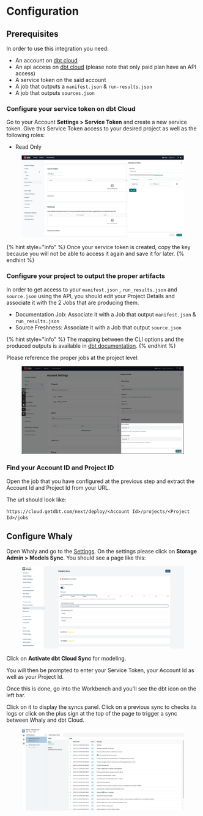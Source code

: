 # Configuration

## Prerequisites

In order to use this integration you need:

* An account on [dbt cloud](https://www.getdbt.com/)
* An api access on [dbt cloud](https://www.getdbt.com/) (please note that only paid plan have an API access)
* A service token on the said account
* A job that outputs a `manifest.json` & `run-results.json`
* A job that outputs `sources.json`&#x20;

### Configure your service token on dbt Cloud

Go to your Account **Settings > Service Token** and create a new service token. Give this Service Token access to your desired project as well as the following roles:

* Read Only

<figure><img src="../../../.gitbook/assets/image (6).png" alt=""><figcaption></figcaption></figure>

{% hint style="info" %}
Once your service token is created, copy the key because you will not be able to access it again and save it for later.
{% endhint %}

### Configure your project to output the proper artifacts

In order to get access to your `manifest.json` , `run_results.json` and `source.json` using the API, you should edit your Project Details and associate it with the 2 Jobs that are producing them.

* Documentation Job: Associate it with a Job that output `manifest.json` & `run_results.json`
* Source Freshness: Associate it with a Job that output `source.json`

{% hint style="info" %}
The mapping between the CLI options and the produced outputs is available in [dbt documentation](https://docs.getdbt.com/reference/artifacts/dbt-artifacts#when-are-artifacts-produced).
{% endhint %}

Please reference the proper jobs at the project level:

<figure><img src="../../../.gitbook/assets/image (1) (3).png" alt=""><figcaption></figcaption></figure>

### Find your Account ID and Project ID&#x20;

Open the job that you have configured at the previous step and extract the Account Id and Project Id from your URL.

The url should look like:

```
https://cloud.getdbt.com/next/deploy/<Account Id>/projects/<Project Id>/jobs
```

## Configure Whaly

Open Whaly and go to the [Settings](../../../workspace/settings.md). On the settings please click on **Storage Admin > Models Sync**. You should see a page like this:

<figure><img src="../../../.gitbook/assets/image (1).png" alt=""><figcaption></figcaption></figure>

Click on **Activate dbt Cloud Sync** for modeling.&#x20;

You will then be prompted to enter your Service Token, your Account Id as well as your Project Id.

Once this is done, go into the Workbench and you'll see the dbt icon on the left bar.

Click on it to display the syncs panel. Click on a previous sync to checks its logs or click on the plus sign at the top of the page to trigger a sync between Whaly and dbt Cloud.

<figure><img src="../../../.gitbook/assets/image (3).png" alt=""><figcaption></figcaption></figure>
